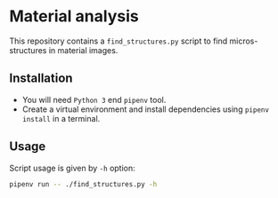 # Material analysis

This repository contains a `find_structures.py` script to find micros-structures in material images.


## Installation

- You will need `Python 3` end `pipenv` tool.
- Create a virtual environment and install dependencies using `pipenv install` in a terminal.


## Usage

Script usage is given by `-h` option:
```bash
pipenv run -- ./find_structures.py -h
```
